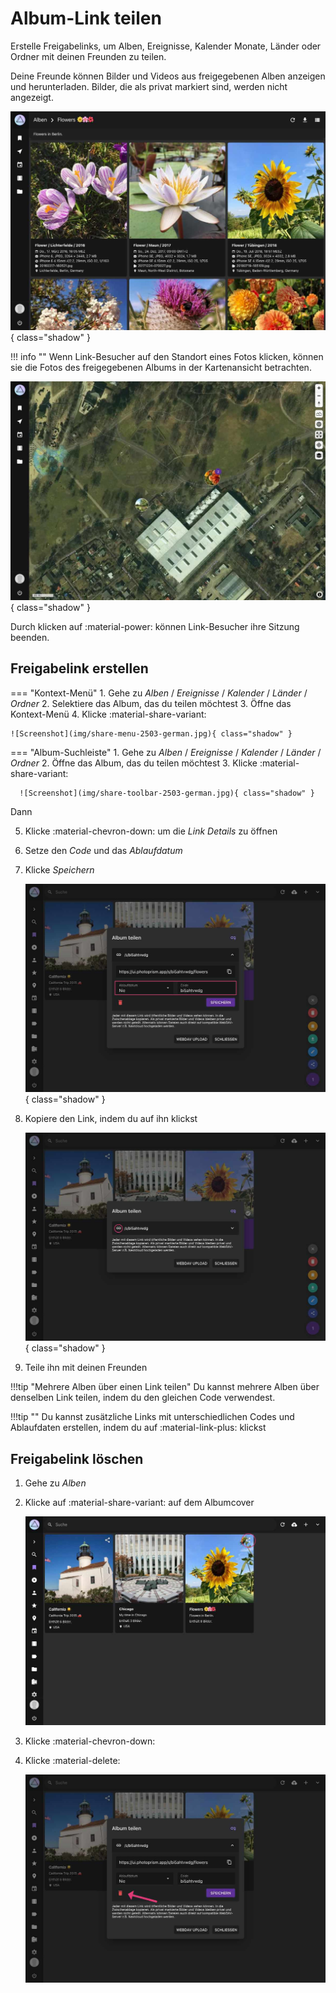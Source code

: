 # Album-Link teilen #

Erstelle Freigabelinks, um Alben, Ereignisse, Kalender Monate, Länder oder Ordner mit deinen Freunden zu teilen.

Deine Freunde können Bilder und Videos aus freigegebenen Alben anzeigen und herunterladen.
Bilder, die als privat markiert sind, werden nicht angezeigt.

![Screenshot](img/link-card-2503-german.jpg){ class="shadow" }

!!! info ""
    Wenn Link-Besucher auf den Standort eines Fotos klicken, können sie die Fotos des freigegebenen Albums in der Kartenansicht betrachten.

![Screenshot](img/link-places-2503-german.jpg){ class="shadow" }

Durch klicken auf :material-power: können Link-Besucher ihre Sitzung beenden.

## Freigabelink erstellen ##
=== "Kontext-Menü"
     1. Gehe zu *Alben* / *Ereignisse* / *Kalender* / *Länder* / *Ordner*
     2. Selektiere das Album, das du teilen möchtest
     3. Öffne das Kontext-Menü
     4. Klicke :material-share-variant:

    ![Screenshot](img/share-menu-2503-german.jpg){ class="shadow" }

=== "Album-Suchleiste"
     1. Gehe zu *Alben* / *Ereignisse* / *Kalender* / *Länder* / *Ordner*
     2. Öffne das Album, das du teilen möchtest
     3. Klicke :material-share-variant:

      ![Screenshot](img/share-toolbar-2503-german.jpg){ class="shadow" }

Dann

5. Klicke :material-chevron-down: um die *Link Details* zu öffnen
6. Setze den *Code* und das *Ablaufdatum*
7. Klicke *Speichern*

    ![Screenshot](img/share-dialog-add-2503-german.jpg){ class="shadow" }

8. Kopiere den Link, indem du auf ihn klickst

    ![Screenshot](img/share-dialog-copy-2503-german.jpg){ class="shadow" }

9. Teile ihn mit deinen Freunden

!!!tip "Mehrere Alben über einen Link teilen"
    Du kannst mehrere Alben über denselben Link teilen, indem du den gleichen Code verwendest.

!!!tip ""
    Du kannst zusätzliche Links mit unterschiedlichen Codes und Ablaufdaten erstellen, indem du auf :material-link-plus: klickst

## Freigabelink löschen ##

1. Gehe zu *Alben*
2. Klicke auf :material-share-variant: auf dem Albumcover 

    ![Screenshot](img/share-delete-1-2503-german.jpg)
    
3. Klicke :material-chevron-down:
4. Klicke :material-delete:

     ![Screenshot](img/share-delete-2-2503-german.jpg)
